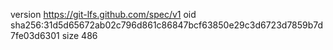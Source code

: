 version https://git-lfs.github.com/spec/v1
oid sha256:31d5d65672ab02c796d861c86847bcf63850e29c3d6723d7859b7d7fe03d6301
size 486
